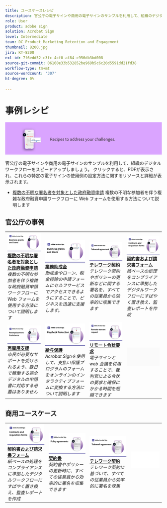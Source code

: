 ```yaml
---
title: ユースケースレシピ
description: 官公庁の電子サインや商用の電子サインのサンプルを利用して、組織のデジタルワークフローをスピードアップしましょう
role: User
product: adobe sign
solution: Acrobat Sign
level: Intermediate
team: DC Product Marketing Retention and Engagement
thumbnail: 8200.jpg
jira: KT-8200
exl-id: 7f6edd52-c3fc-4cf0-af84-c956db3bd008
source-git-commit: 06160e33b532852be969b5c6c20d5591dd21fd38
workflow-type: tm+mt
source-wordcount: '307'
ht-degree: 0%

---
```


# 事例レシピ

![使用例バナー](../assets/Hero-Recipe.png)

官公庁の電子サインや商用の電子サインのサンプルを利用して、組織のデジタルワークフローをスピードアップしましょう。 クリックすると、PDFが表示され、これらの特定の電子サインの使用例の設定方法に関するリソースと詳細が表示されます。

* [複数の不明な署名者を対象とした政府融資申請](webform-multiple-signers.md)
複数の不明な参加者を伴う複雑な政府融資申請ワークフローに Web フォームを使用する方法について説明します

## 官公庁の事例

<table style="table-layout:fixed">
<tr>
  <td>
    <a href="webform-multiple-signers.md">
      <img alt="複数の不明な署名者を対象とした政府融資申請" src="../assets/UC_Business.png" />
    </a>
    <div>
    <a href="webform-multiple-signers.md"><strong>複数の不明な署名者を対象とした政府融資申請</strong></a>
    </div>
    <em>複数の不明な参加者を伴う複雑な政府融資申請ワークフローに Web フォームを使用する方法について説明します</em>
    <br>
  </td> 
  <td>
    <a href="usecasegovgrants.md">
      <img alt="業務助成金" src="../assets/UC_Business.png" />
    </a>
    <div>
    <a href="usecasegovgrants.md"><strong>業務助成金</strong></a>
    </div>
    <em>助成金やローン、税金控除の申請フォームにセルフサービスでアクセスできるようにすることで、ビジネスを迅速に支援します。</em>
    <br>
  </td> 
  <td>
    <a href="usecasegovtelework.md">
      <img alt="テレワーク契約" src="../assets/UC_MegasignR.png" />
    </a>
    <div>
    <a href="usecasegovtelework.md"><strong>テレワーク契約</strong></a>
    </div>
    <em>テレワーク契約やポリシーの更新などに関する署名を、すべての従業員から効率的に収集できます</em>
    <br>
  </td>
  <td>
    <a href="usecasegovcontracts.md">
      <img alt="契約書および請求書フォーム" src="../assets/UC_WorkflowR.png" />
    </a>
    <div>
    <a href="usecasegovcontracts.md"><strong>契約書および請求書フォーム</strong></a>
    </div>
    <em>紙ベースの処理をコンプライアンスに準拠したデジタルワークフローにすばやく置き換え、監査レポートを作成</em>
    <br>
  </td>
</tr>
<tr>
 <td>
    <a href="usecasegovreemployment.md">
      <img alt="再雇用支援" src="../assets/UC_WebformsR.png" />
    </a>
    <div>
    <a href="usecasegovreemployment.md"><strong>再雇用支援</strong></a>
    </div>
    <em>市民が必要なサポートを受けられるよう、数日で稼働する完全デジタルの申請書に対応する必要はありません</em>
    <br>
  </td>
  <td>
    <a href="usecasegovpaycheck.md">
      <img alt="給与保護" src="../assets/UC_PaycheckProtectionR.png" />
    </a>
    <div>
    <a href="usecasegovpaycheck.md"><strong>給与保護</strong></a>
    </div>
    <em>Acrobat Signを使用して、支払い保護プログラムのフォームをオンラインのインタラクティブフォームに変換する方法について説明します</em>
    <br>
  </td>
  <td>
    <a href="usecasegovremote.md">
      <img alt="リモート令状要求" src="../assets/UC_Remote_WarrantR.png" />
    </a>
    <div>
    <a href="usecasegovremote.md"><strong>リモート令状要求</strong></a>
    </div>
    <em>電子サインと web 会議を併用することで、裁判官による令状の要求と確保にかかる時間を短縮できます</em>
    <br>
  </td>
  <td>
    <img alt="スペーサー" src="../assets/Grayspacer.png" />
    <div>
    <br>
  </td>
</tr>
</table>

## 商用ユースケース

<table style="table-layout:fixed">
<tr>
  <td>
    <a href="usecasecomcontracts.md">
      <img alt="契約書および請求書フォーム" src="../assets/UC_WorkflowR.png" />
    </a>
    <div>
    <a href="usecasecomcontracts.md"><strong>契約書および請求書フォーム</strong></a>
    </div>
    <em>紙ベースの処理をコンプライアンスに準拠したデジタルワークフローにすばやく置き換え、監査レポートを作成</em>
    <br>
  </td> 
  <td>
    <a href="usecasecompolicy.md">
      <img alt="契約書" src="../assets/UC_Policy.png" />
    </a>
    <div>
    <a href="usecasecompolicy.md"><strong>契約書</strong></a>
    </div>
    <em>契約書やポリシーの更新時に、すべての従業員から効率的に署名を収集できます</em>
    <br>
  </td>
  <td>
    <a href="usecasecomtelework.md">
      <img alt="テレワーク契約" src="../assets/UC_MegasignR.png" />
    </a>
    <div>
    <a href="usecasecomtelework.md"><strong>テレワーク契約</strong></a>
    </div>
    <em>テレワーク契約に基づいて、すべての従業員から効率的に署名を収集</em>
    <br>
  </td>
  <td>
    <img alt="スペーサー" src="../assets/Whitespacer.png" />
    <div>
    <br>
  </td>
</tr>
</table>
